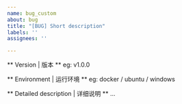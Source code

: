 ```yaml
---
name: bug_custom
about: bug
title: "[BUG] Short description"
labels: ''
assignees: ''

---
```


** Version | 版本 **
eg: v1.0.0

** Environment | 运行环境 **
eg: docker / ubuntu / windows

** Detailed description | 详细说明 **
...
